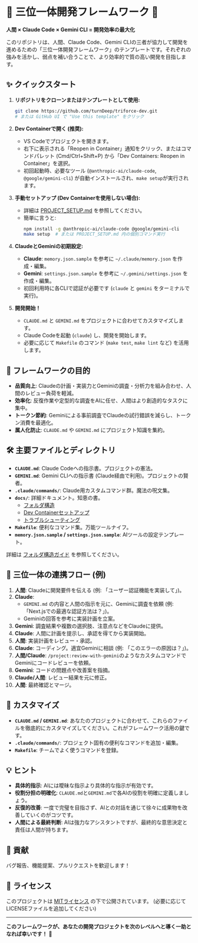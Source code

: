 # 🔺 三位一体開発フレームワーク 🔺

**人間 × Claude Code × Gemini CLI = 開発効率の最大化**

このリポジトリは、人間、Claude Code、Gemini CLIの三者が協力して開発を進めるための「三位一体開発フレームワーク」のテンプレートです。それぞれの強みを活かし、弱点を補い合うことで、より効率的で質の高い開発を目指します。

## ✨ クイックスタート

1. **リポジトリをクローンまたはテンプレートとして使用:**
   ```bash
   git clone https://github.com/turnDeep/triforce-dev.git
   # または GitHub UI で "Use this template" をクリック
   ```

2. **Dev Containerで開く (推奨):**
   - VS Codeでプロジェクトを開きます。
   - 右下に表示される「Reopen in Container」通知をクリック、またはコマンドパレット (Cmd/Ctrl+Shift+P) から「Dev Containers: Reopen in Container」を選択。
   - 初回起動時、必要なツール (`@anthropic-ai/claude-code`, `@google/gemini-cli`) が自動インストールされ、`make setup`が実行されます。

3. **手動セットアップ (Dev Containerを使用しない場合):**
   - 詳細は [PROJECT_SETUP.md](PROJECT_SETUP.md) を参照してください。
   - 簡単に言うと:
     ```bash
     npm install -g @anthropic-ai/claude-code @google/gemini-cli
     make setup  # または PROJECT_SETUP.md 内の個別コマンド実行
     ```

4. **ClaudeとGeminiの初期設定:**
   - **Claude**: `memory.json.sample` を参考に `~/.claude/memory.json` を作成・編集。
   - **Gemini**: `settings.json.sample` を参考に `~/.gemini/settings.json` を作成・編集。
   - 初回利用時に各CLIで認証が必要です (`claude` と `gemini` をターミナルで実行)。

5. **開発開始！**
   - `CLAUDE.md` と `GEMINI.md` をプロジェクトに合わせてカスタマイズします。
   - Claude Codeを起動 (`claude`) し、開発を開始します。
   - 必要に応じて `Makefile` のコマンド (`make test`, `make lint` など) を活用します。

## 🎯 フレームワークの目的

- **品質向上**: Claudeの計画・実装力とGeminiの調査・分析力を組み合わせ、人間のレビュー負荷を軽減。
- **効率化**: 反復作業や定型的な調査をAIに任せ、人間はより創造的なタスクに集中。
- **トークン節約**: Geminiによる事前調査でClaudeの試行錯誤を減らし、トークン消費を最適化。
- **属人化防止**: `CLAUDE.md` や `GEMINI.md` にプロジェクト知識を集約。

## 🛠️ 主要ファイルとディレクトリ

- **`CLAUDE.md`**: Claude Codeへの指示書。プロジェクトの憲法。
- **`GEMINI.md`**: Gemini CLIへの指示書 (Claude経由で利用)。プロジェクトの賢者。
- **`.claude/commands/`**: Claude用カスタムコマンド群。魔法の呪文集。
- **`docs/`**: 詳細ドキュメント。知恵の書。
  - [フォルダ構造](docs/FOLDER_STRUCTURE.md)
  - [Dev Containerセットアップ](docs/DEVCONTAINER_SETUP.md)
  - [トラブルシューティング](docs/TROUBLESHOOTING.md)
- **`Makefile`**: 便利なコマンド集。万能ツールナイフ。
- **`memory.json.sample` / `settings.json.sample`**: AIツールの設定テンプレート。

詳細は [フォルダ構造ガイド](docs/FOLDER_STRUCTURE.md) を参照してください。

## 🤝 三位一体の連携フロー (例)

1. **人間**: Claudeに開発要件を伝える (例: 「ユーザー認証機能を実装して」)。
2. **Claude**:
   - `GEMINI.md` の内容と人間の指示を元に、Geminiに調査を依頼 (例: 「Next.jsでの最適な認証方法は？」)。
   - Geminiの回答を参考に実装計画を立案。
3. **Gemini**: 調査結果や複数の選択肢、注意点などをClaudeに提供。
4. **Claude**: 人間に計画を提示し、承認を得てから実装開始。
5. **人間**: 実装計画をレビュー・承認。
6. **Claude**: コーディング。適宜Geminiに相談 (例: 「このエラーの原因は？」)。
7. **人間/Claude**: `/project:review-with-gemini`のようなカスタムコマンドでGeminiにコードレビューを依頼。
8. **Gemini**: コードの問題点や改善案を指摘。
9. **Claude/人間**: レビュー結果を元に修正。
10. **人間**: 最終確認とマージ。

## 🔧 カスタマイズ

- **`CLAUDE.md` / `GEMINI.md`**: あなたのプロジェクトに合わせて、これらのファイルを徹底的にカスタマイズしてください。これがフレームワーク活用の鍵です。
- **`.claude/commands/`**: プロジェクト固有の便利なコマンドを追加・編集。
- **`Makefile`**: チームでよく使うコマンドを登録。

## 💡 ヒント

- **具体的指示**: AIには曖昧な指示より具体的な指示が有効です。
- **役割分担の明確化**: `CLAUDE.md`と`GEMINI.md`で各AIの役割を明確に定義しましょう。
- **反復的改善**: 一度で完璧を目指さず、AIとの対話を通じて徐々に成果物を改善していくのがコツです。
- **人間による最終判断**: AIは強力なアシスタントですが、最終的な意思決定と責任は人間が持ちます。

## 🙏 貢献

バグ報告、機能提案、プルリクエストを歓迎します！

## 📜 ライセンス

このプロジェクトは [MITライセンス](LICENSE) の下で公開されています。 (必要に応じてLICENSEファイルを追加してください)

---

**このフレームワークが、あなたの開発プロジェクトを次のレベルへと導く一助となれば幸いです！** 🚀
